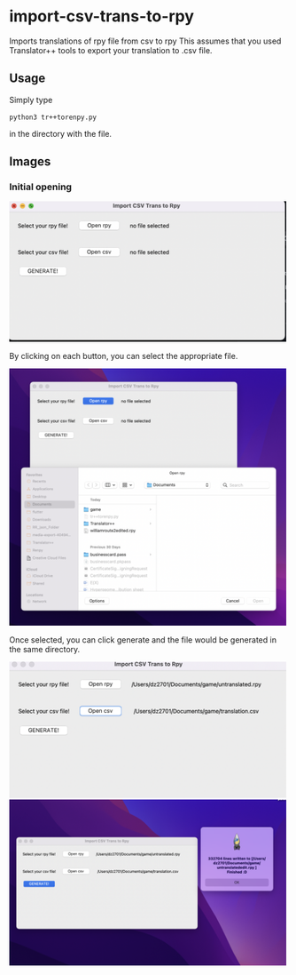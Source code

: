# import-csv-trans-to-rpy
Imports translations of rpy file from csv to rpy
This assumes that you used Translator++ tools to export your translation to .csv file.

## Usage
Simply type 
```
python3 tr++torenpy.py
```

in the directory with the file.

## Images
### Initial opening
<img src="/assets/1.png" width="500"/>

By clicking on each button, you can select the appropriate file.

<img src="/assets/2.png" width="500"/>

Once selected, you can click generate and the file would be generated in the same directory.

<img src="/assets/3.png" width="500"/>

<img src="/assets/4.png" width="500"/>

